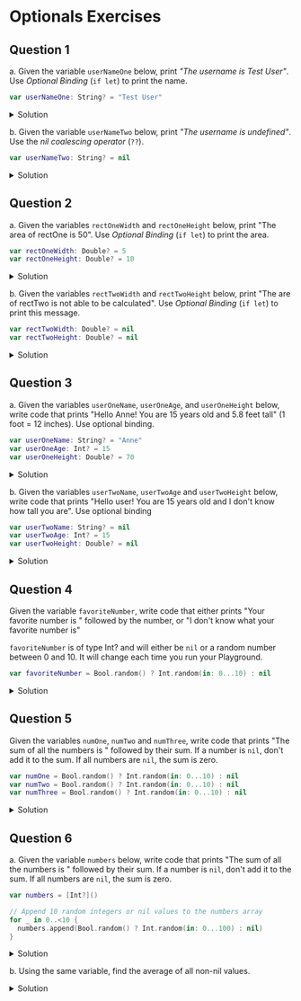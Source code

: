 # Optionals Exercises

## Question 1

a. Given the variable `userNameOne` below, print *"The username is Test User"*.  Use *Optional Binding* (`if let`) to print the name.

```swift
var userNameOne: String? = "Test User"
```

<details> 
    <summary>Solution</summary> 

```swift 
var userNameOne: String? = "Test User"
if let name = userNameOne {
  print("The username is \(name)") // The username is Test User
}
```

</details> 

b. Given the variable `userNameTwo` below, print *"The username is undefined"*.  Use the *nil coalescing operator* (`??`).

```swift
var userNameTwo: String? = nil
```

<details> 
    <summary>Solution</summary> 

```swift 
var userNameTwo: String? = nil
print(userNameTwo ?? "The username is undefined.") // The username is undefined.
```

</details> 

## Question 2

a. Given the variables `rectOneWidth` and `rectOneHeight` below, print "The area of rectOne is 50".  Use *Optional Binding* (`if let`) to print the area.

```swift
var rectOneWidth: Double? = 5
var rectOneHeight: Double? = 10
```

<details> 
    <summary>Solution</summary> 

```swift 
var rectOneWidth: Double? = 5
var rectOneHeight: Double? = 10

if let rectOneWidth = rectOneWidth,
   let rectOneHeight = rectOneHeight {
  print("The are of rectOne is \(rectOneWidth * rectOneHeight)") // The are of rectOne is 50.0
}
```

</details> 

b. Given the variables `rectTwoWidth` and `rectTwoHeight` below, print "The are of rectTwo is not able to be calculated".  Use *Optional Binding* (`if let`) to print this message.

```swift
var rectTwoWidth: Double? = nil
var rectTwoHeight: Double? = nil
```

<details> 
    <summary>Solution</summary> 

```swift 
var rectTwoWidth: Double? = nil
var rectTwoHeight: Double? = nil

if let rectTwoWidth = rectTwoWidth,
   let rectTwoHeight = rectTwoHeight {
  print("The area of rectTwo is \(rectTwoWidth * rectTwoHeight)")
} else {
  print("The area of rectTwo is not able to be calculated.")
}
```

</details> 

## Question 3

a. Given the variables `userOneName`, `userOneAge`, and `userOneHeight` below, write code that prints "Hello Anne!  You are 15 years old and 5.8 feet tall" (1 foot = 12 inches).  Use optional binding.


```swift
var userOneName: String? = "Anne"
var userOneAge: Int? = 15
var userOneHeight: Double? = 70
```

<details> 
    <summary>Solution</summary> 

```swift 
var userOneName: String? = "Anne"
var userOneAge: Int? = 15
var userOneHeight: Double? = 70

if let userOneName = userOneName,
   let userOneAge = userOneAge,
   let userOneHeight = userOneHeight {
  let height = String(format: "%.1f", Double(userOneHeight) / Double(12.0))
  print("Hello \(userOneName)! You are \(userOneAge) years old and \(height) feet tall.")
  // Hello Anne! You are 15 years old and 5.8 feet tall.
}
```

</details> 

b. Given the variables `userTwoName`, `userTwoAge` and `userTwoHeight` below, write code that prints "Hello user!  You are 15 years old and I don't know how tall you are".  Use optional binding

```swift
var userTwoName: String? = nil
var userTwoAge: Int? = 15
var userTwoHeight: Double? = nil
```

<details> 
    <summary>Solution</summary> 

```swift 
var userTwoName: String? = nil
var userTwoAge: Int? = 15
var userTwoHeight: Double? = nil

if let userTwoName = userTwoName,
   let userTwoAge = userTwoAge,
   let userTwoHeight = userTwoHeight {
  let height = String(format: "%.1f", Double(userTwoHeight) / Double(12.0))
  print("Hello \(userTwoName)! You are \(userTwoAge) years old and \(height) feet tall.")
} else {
  print("Hello user! You are 15 years old and I don't know how tall you are.")
  // Hello user! You are 15 years old and I don't know how tall you are.
}
```

</details> 

## Question 4

Given the variable `favoriteNumber`, write code that either prints "Your favorite number is " followed by the number, or "I don't know what your favorite number is"

`favoriteNumber` is of type Int? and will either be `nil` or a random number between 0 and 10.  It will change each time you run your Playground.

```swift
var favoriteNumber = Bool.random() ? Int.random(in: 0...10) : nil
```

<details> 
    <summary>Solution</summary> 

```swift 
var favoriteNumber = Bool.random() ? Int.random(in: 0...10) : nil

if let favoriteNumber = favoriteNumber {
  print("Your favorite number is \(favoriteNumber)")
} else {
  print("I don't know what your favorite number is.")
}
```

</details> 


## Question 5

Given the variables `numOne`, `numTwo` and `numThree`, write code that prints "The sum of all the numbers is " followed by their sum.  If a number is `nil`, don't add it to the sum.  If all numbers are `nil`, the sum is zero.

```swift
var numOne = Bool.random() ? Int.random(in: 0...10) : nil
var numTwo = Bool.random() ? Int.random(in: 0...10) : nil
var numThree = Bool.random() ? Int.random(in: 0...10) : nil
```

<details> 
    <summary>Solution</summary> 

```swift 
var numOne = Bool.random() ? Int.random(in: 0...10) : nil
var numTwo = Bool.random() ? Int.random(in: 0...10) : nil
var numThree = Bool.random() ? Int.random(in: 0...10) : nil

var sum = 0
if numOne == nil && numTwo == nil && numThree == nil {
  print("The sum is zero.")
} else {
  if let numOne = numOne,
     let numTwo = numTwo,
     let numThree = numThree {
    print("The sum of all the numbers is \(numOne + numTwo + numThree).")
  }
  if let numOne = numOne {
    sum += numOne
  }
  if let numTwo = numTwo {
    sum += numTwo
  }
  if let numThree = numThree {
    sum += numThree
  }
  print("The sum is \(sum).")
}
```

</details> 

## Question 6

a. Given the variable `numbers` below, write code that prints "The sum of all the numbers is " followed by their sum.  If a number is `nil`, don't add it to the sum.  If all numbers are `nil`, the sum is zero.

```swift
var numbers = [Int?]()

// Append 10 random integers or nil values to the numbers array
for _ in 0..<10 {
  numbers.append(Bool.random() ? Int.random(in: 0...100) : nil)
}
```

<details> 
    <summary>Solution</summary> 

```swift 
var numbers = [Int?]()

for _ in 0..<10 {
    numbers.append(Bool.random() ? Int.random(in: 0...100) : nil)
}

var totalSum = 0
for num in numbers {
  totalSum += (num ?? 0)
}
```

</details> 

b. Using the same variable, find the average of all non-nil values.

<details> 
    <summary>Solution</summary> 

```swift 
let nonNilValues = numbers.compactMap { $0 }

let nonNilValuesSum = nonNilValues.reduce(0, +)
print("The average of all the non nil values is \(nonNilValuesSum / nonNilValues.count)")
```

</details> 
